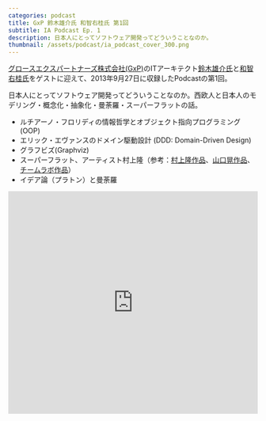 ```yaml
---
categories: podcast
title: GxP 鈴木雄介氏 和智右桂氏 第1回
subtitle: IA Podcast Ep. 1
description: 日本人にとってソフトウェア開発ってどういうことなのか。
thumbnail: /assets/podcast/ia_podcast_cover_300.png
---
```


[グロースエクスパートナーズ株式会社(GxP)](http://www.gxp.co.jp/)のITアーキテクト[鈴木雄介氏](https://twitter.com/yusuke_arclamp)と[和智右桂氏](https://twitter.com/digitalsoul0124)をゲストに迎えて、2013年9月27日に収録したPodcastの第1回。

日本人にとってソフトウェア開発ってどういうことなのか。西欧人と日本人のモデリング・概念化・抽象化・曼荼羅・スーパーフラットの話。

- ルチアーノ・フロリディの情報哲学とオブジェクト指向プログラミング(OOP)
- エリック・エヴァンスのドメイン駆動設計 (DDD: Domain-Driven Design)
- グラフビズ(Graphviz)
- スーパーフラット、アーティスト村上隆（参考：[村上隆作品](http://matome.naver.jp/odai/2134090259633507101)、[山口晃作品](http://matome.naver.jp/odai/2125643646587455457)、[チームラボ作品](http://www.team-lab.net/portfolio/suibokuspace/lastdays/lastdayspv.html)）
- イデア論（プラトン）と曼荼羅

<iframe width="100%" height="450" scrolling="no" frameborder="no" src="https://w.soundcloud.com/player/?url=https%3A//api.soundcloud.com/tracks/283580802&amp;auto_play=false&amp;hide_related=false&amp;show_comments=true&amp;show_user=true&amp;show_reposts=false&amp;visual=true"></iframe>
